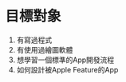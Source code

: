 # 目標對象
<ol>
    <li>有寫過程式</li>
    <li>有使用過繪圖軟體</li>
    <li>想學習一個標準的App開發流程</li>
    <li>如何設計被Apple Feature的App</li>
</ol>
